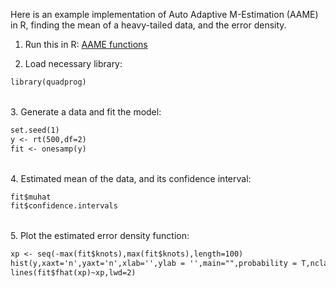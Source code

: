 Here is an example implementation of Auto Adaptive M-Estimation (AAME) in R, finding the mean of a heavy-tailed data, and the error density.

1. Run this in R: [AAME functions](functions_aame.r)

2. Load necessary library:
```markdown
library(quadprog)
```
\
3. Generate a data and fit the model:
```markdown
set.seed(1)
y <- rt(500,df=2)
fit <- onesamp(y)
```
\
4. Estimated mean of the data, and its confidence interval:
```markdown
fit$muhat 
fit$confidence.intervals 
```
\
5. Plot the estimated error density function:
```markdown
xp <- seq(-max(fit$knots),max(fit$knots),length=100)
hist(y,xaxt='n',yaxt='n',xlab='',ylab = '',main="",probability = T,nclass = 100)
lines(fit$fhat(xp)~xp,lwd=2)
```
